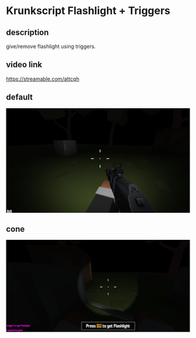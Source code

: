 # Krunkscript Flashlight + Triggers
## description
give/remove flashlight using triggers.

## video link
https://streamable.com/attcqh



## default
![default](default.png)
## cone
![cone](cone.png)


